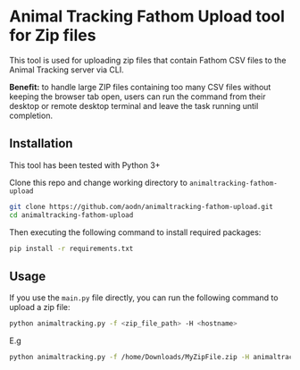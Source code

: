 # Animal Tracking Fathom Upload tool for Zip files

This tool is used for uploading zip files that contain Fathom CSV files to the Animal Tracking server via CLI.

**Benefit:** to handle large ZIP files containing too many CSV files without keeping the browser tab open, users can run the command from their desktop or remote desktop terminal and leave the task running until completion.

## Installation

This tool has been tested with Python 3+

Clone this repo and change working directory to `animaltracking-fathom-upload` 

```bash
git clone https://github.com/aodn/animaltracking-fathom-upload.git
cd animaltracking-fathom-upload
```

Then executing the following command to install required packages:

```bash
pip install -r requirements.txt
```

## Usage

If you use the `main.py` file directly, you can run the following command to upload a zip file:

```bash
python animaltracking.py -f <zip_file_path> -H <hostname>
```

E.g
```bash
python animaltracking.py -f /home/Downloads/MyZipFile.zip -H animaltracking.aodn.org.au
```

